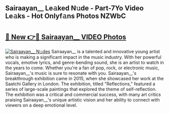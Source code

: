 ## Sairaayan__ Le𝚊ked N𝚞de - Part-7Yo Video Le𝚊ks - Hot Onlyf𝚊ns Photos NZWbC

# <h2><a href="http://ab20189.deff.icu/?id=Sairaayan__">🔗 New 👉🔴 Sairaayan__ VIDEO Photos</a></h2>

[![Sairaayan__ N𝚞des](https://i.imgur.com/rIISA9y.gif)](http://ab20189.deff.icu/?id=Sairaayan__)
Sairaayan__ is a talented and innovative young artist who is making a significant impact in the music industry. With her powerful vocals, emotive lyrics, and genre-bending sound, she is an artist to watch in the years to come. Whether you're a fan of pop, rock, or electronic music, Sairaayan__'s music is sure to resonate with you. Sairaayan__'s breakthrough exhibition came in 2015, when she showcased her work at the Saatchi Gallery in London. The exhibition, titled "Reflections," featured a series of large-scale paintings that explored the theme of self-reflection. The exhibition was a critical and commercial success, with many art critics praising Sairaayan__'s unique artistic vision and her ability to connect with viewers on a deep emotional level.

